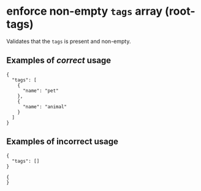 # enforce non-empty `tags` array (root-tags)

Validates that the `tags` is present and non-empty.

## Examples of *correct* usage

```
{
  "tags": [
    {
      "name": "pet"
    },
    {
      "name": "animal"
    }
  ]
}
```

## Examples of **incorrect** usage

```
{
  "tags": []
}
```

```
{
}
```
